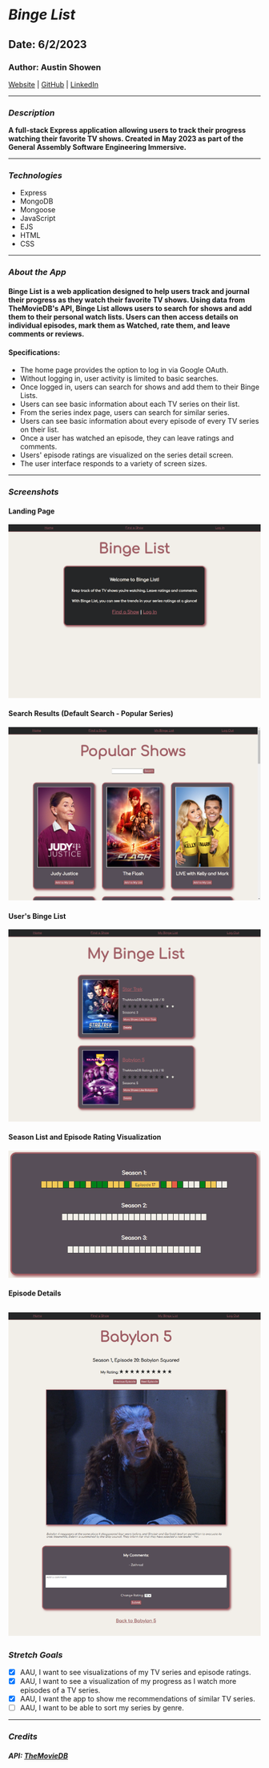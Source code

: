 # **_Binge List_**

## Date: 6/2/2023

### Author: Austin Showen

[Website](#) | [GitHub](https://github.com/austin-showen) | [LinkedIn](https://linkedin.com/in/austin-showen)

---

### **_Description_**

**A full-stack Express application allowing users to track their progress watching their favorite TV shows. Created in May 2023 as part of the General Assembly Software Engineering Immersive.**

---

### **_Technologies_**

- Express
- MongoDB
- Mongoose
- JavaScript
- EJS
- HTML
- CSS

---

### **_About the App_**

#### Binge List is a web application designed to help users track and journal their progress as they watch their favorite TV shows. Using data from TheMovieDB's API, Binge List allows users to search for shows and add them to their personal watch lists. Users can then access details on individual episodes, mark them as Watched, rate them, and leave comments or reviews.

#### Specifications:

- The home page provides the option to log in via Google OAuth.
- Without logging in, user activity is limited to basic searches.
- Once logged in, users can search for shows and add them to their Binge Lists.
- Users can see basic information about each TV series on their list.
- From the series index page, users can search for similar series.
- Users can see basic information about every episode of every TV series on their list.
- Once a user has watched an episode, they can leave ratings and comments.
- Users' episode ratings are visualized on the series detail screen.
- The user interface responds to a variety of screen sizes.

---

### **_Screenshots_**

#### Landing Page
![Landing Page](/screenshots/landing-page.png)

#### Search Results (Default Search - Popular Series)
![Search Results](/screenshots/search-results.png)

#### User's Binge List
![Binge List](/screenshots/binge-list.png)

#### Season List and Episode Rating Visualization
![Season List](/screenshots/season-list.png)

#### Episode Details
![Episode Details](/screenshots/episode-details.png)
---

### **_Stretch Goals_**

- [x] AAU, I want to see visualizations of my TV series and episode ratings.
- [x] AAU, I want to see a visualization of my progress as I watch more episodes of a TV series.
- [x] AAU, I want the app to show me recommendations of similar TV series.
- [ ] AAU, I want to be able to sort my series by genre.

---

### **_Credits_**

##### API: [TheMovieDB](themoviedb.org)

